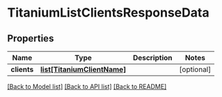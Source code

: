 # TitaniumListClientsResponseData


## Properties
Name | Type | Description | Notes
------------ | ------------- | ------------- | -------------
**clients** | [**list[TitaniumClientName]**](TitaniumClientName.md) |  | [optional] 

[[Back to Model list]](../README.md#documentation-for-models) [[Back to API list]](../README.md#documentation-for-api-endpoints) [[Back to README]](../README.md)


